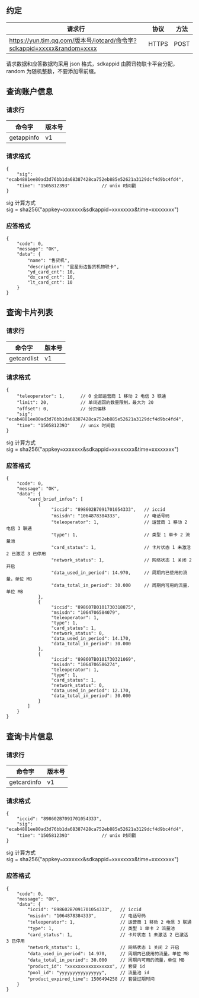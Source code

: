 ## 约定

|请求行|协议|方法|
|--------|--------|--------|
|https://yun.tim.qq.com/版本号/iotcard/命令字?sdkappid=xxxxx&random=xxxx|HTTPS|POST

请求数据和应答数据均采用 json 格式，sdkappid 由腾讯物联卡平台分配，random 为随机整数，不要添加零前缀。
## 查询账户信息
### 请求行

|命令字|版本号|
|--------|--------|
|getappinfo|v1|

### 请求格式

```
{
    "sig": "ecab4881ee80ad3d76bb1da68387428ca752eb885e52621a3129dcf4d9bc4fd4",
    "time": "1505812393"            // unix 时间戳
}
```

sig 计算方式  
sig = sha256("appkey=xxxxxxx&sdkappid=xxxxxxxx&time=xxxxxxxx")
### 应答格式

```
{
    "code": 0,
    "message": "OK",
    "data": {
        "name": "售货机",
        "description": "星星街边售货机物联卡",
        "yd_card_cnt": 10,
        "dx_card_cnt": 10,
        "lt_card_cnt": 10
    }
}
```

## 查询卡片列表
### 请求行

|命令字|版本号|
|--------|--------|
|getcardlist|v1|

### 请求格式

```
{
    "teleoperator": 1,      // 0 全部运营商 1 移动 2 电信 3 联通
    "limit": 20,            // 单词返回的数量限制，最大为 20
    "offset": 0,            // 分页偏移
    "sig": "ecab4881ee80ad3d76bb1da68387428ca752eb885e52621a3129dcf4d9bc4fd4",
    "time": "1505812393"    // unix 时间戳
}
```

sig 计算方式  
sig = sha256("appkey=xxxxxxx&sdkappid=xxxxxxxx&time=xxxxxxxx")

### 应答格式

```
{
    "code": 0,
    "message": "OK",
    "data": {
        "card_brief_infos": [
            {
                 "iccid": "898602B7091701054333",   // iccid
                 "msisdn": "1064878384333",         // 电话号码
                 "teleoperator": 1,                 // 运营商 1 移动 2 电信 3 联通
                 "type": 1,                         // 类型 1 单卡 2 流量池
                 "card_status": 1,                  // 卡片状态 1 未激活 2 已激活 3 已停用
                 "network_status": 1,               // 网络状态 1 关闭 2 开启
                 "data_used_in_period": 14.970,     // 周期内已使用的流量，单位 MB
                 "data_total_in_period": 30.000     // 周期内可用的流量，单位 MB
            },
            {
                 "iccid": "898607B0101730318875",
                 "msisdn": "1064706584079",
                 "teleoperator": 1,
                 "type": 1,
                 "card_status": 1,
                 "network_status": 0,
                 "data_used_in_period": 14.170,
                 "data_total_in_period": 30.000
            },
            {
                 "iccid": "898607B0101730321069",
                 "msisdn": "1064706586274",
                 "teleoperator": 1,
                 "type": 1,
                 "card_status": 1,
                 "network_status": 0,
                 "data_used_in_period": 12.170,
                 "data_total_in_period": 30.000
            }
        ]
    }
}
```

## 查询卡片信息
### 请求行

|命令字|版本号|
|--------|--------|
|getcardinfo|v1|

### 请求格式

```
{
    "iccid": "898602B7091701054333",
    "sig": "ecab4881ee80ad3d76bb1da68387428ca752eb885e52621a3129dcf4d9bc4fd4",
    "time": "1505812393"            // unix 时间戳
}
```

sig 计算方式  
sig = sha256("appkey=xxxxxxx&sdkappid=xxxxxxxx&time=xxxxxxxx")
### 应答格式

```
{
    "code": 0,
    "message": "OK",
    "data": {
        "iccid": "898602B7091701054333",   // iccid
        "msisdn": "1064878384333",         // 电话号码
        "teleoperator": 1,                 // 运营商 1 移动 2 电信 3 联通
        "type": 1,                         // 类型 1 单卡 2 流量池
        "card_status": 1,                  // 卡片状态 1 未激活 2 已激活 3 已停用
        "network_status": 1,               // 网络状态 1 关闭 2 开启
        "data_used_in_period": 14.970,     // 周期内已使用的流量，单位 MB
        "data_total_in_period": 30.000     // 周期内可用的流量，单位 MB
        "product_id": "xxxxxxxxxxxxxxxxx", // 套餐 id
        "pool_id": "yyyyyyyyyyyyyyyy",     // 流量池 id
        "product_expired_time": 1506494258 // 套餐过期时间
    }
}
```

